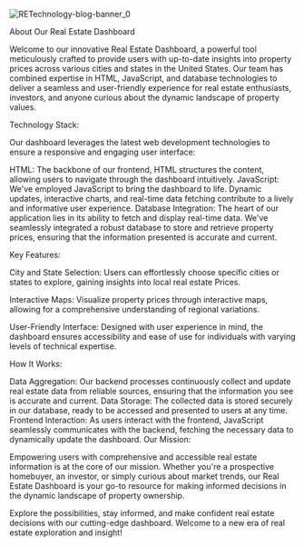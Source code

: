 ![RETechnology-blog-banner_0](https://github.com/Glowary/project_3/assets/141440536/b75ca60c-2e23-47a7-9165-512fed560b44)


About Our Real Estate Dashboard


Welcome to our innovative Real Estate Dashboard, a powerful tool meticulously crafted to provide users with up-to-date insights into property prices across various cities and states in the United States. Our team has combined expertise in HTML, JavaScript, and database technologies to deliver a seamless and user-friendly experience for real estate enthusiasts, investors, and anyone curious about the dynamic landscape of property values.

Technology Stack:

Our dashboard leverages the latest web development technologies to ensure a responsive and engaging user interface:

HTML: The backbone of our frontend, HTML structures the content, allowing users to navigate through the dashboard intuitively.
JavaScript: We've employed JavaScript to bring the dashboard to life. Dynamic updates, interactive charts, and real-time data fetching contribute to a lively and informative user experience.
Database Integration: The heart of our application lies in its ability to fetch and display real-time data. We've seamlessly integrated a robust database to store and retrieve property prices, ensuring that the information presented is accurate and current.

Key Features:

City and State Selection:
Users can effortlessly choose specific cities or states to explore, gaining insights into local real estate Prices.

Interactive Maps:
Visualize property prices through interactive maps, allowing for a comprehensive understanding of regional variations.

User-Friendly Interface:
Designed with user experience in mind, the dashboard ensures accessibility and ease of use for individuals with varying levels of technical expertise.


How It Works:

Data Aggregation:
Our backend processes continuously collect and update real estate data from reliable sources, ensuring that the information you see is accurate and current.
Data Storage:
The collected data is stored securely in our database, ready to be accessed and presented to users at any time.
Frontend Interaction:
As users interact with the frontend, JavaScript seamlessly communicates with the backend, fetching the necessary data to dynamically update the dashboard.
Our Mission:

Empowering users with comprehensive and accessible real estate information is at the core of our mission. Whether you're a prospective homebuyer, an investor, or simply curious about market trends, our Real Estate Dashboard is your go-to resource for making informed decisions in the dynamic landscape of property ownership.

Explore the possibilities, stay informed, and make confident real estate decisions with our cutting-edge dashboard. Welcome to a new era of real estate exploration and insight!
